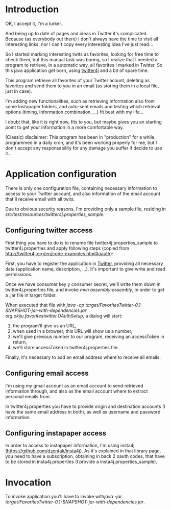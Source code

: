 Introduction
============
OK, I accept it, I'm a lurker. 

And being up to date of pages and ideas in Twitter it's complicated. Because (as everybody out there) I don't always have the time to visit all interesting links, nor I can't copy every interesting idea I've just read...

So I started marking interesting twits as favorites, looking for free time to check them, but this manual task was boring, so I realize that I needed a program to retrieve, in a automatic way, all favorites I marked in Twitter. So this java application get born, using [twitter4j][0] and a bit of spare time.

This program retrieve all favorites of your Twitter acount, deleting as favorites and send them to you in an email (as storing them in a local file, just in case).

I'm adding new functionalities, such as retrieving information also from some Instapaper folders, and auto-sent emails and testing which retrieval options (timing, information combination, ...) fit best with my life...

I doubt that, like it is right now, fits to you, but maybe gives you an starting point to get your information in a more comfortable way.

(Classic) disclaimer: This program has been in "production" for a while, programmed in a daily cron, and it's been working properly for me, but I don't accept any responsability for any damage you suffer if decide to use it...


Application configuration
=========================
There is only one configuration file, containing necessary information to access to your Twitter account, and also information of the email account that'll receive email with all twits.

Due to obvious security reasons, I'm providing only a sample file, residing in *src/test/resources/twitter4j.properties_sample*.

Configuring twitter access
----------------------------------
First thing you have to do is to rename file twitter4j.properties_sample to twitter4j.properties and apply following steps (copied from <http://twitter4j.org/en/code-examples.html#oauth>):

First, you have to register the application in [Twitter][1], providing all necessary data (application name, description, ...). It's important to give write and read permissions.

Once we have consumer key y consumer secret, we'll write them down in twitter4j.properties file, and invoke *mvn assembly:assembly*, in order to get a .jar file in  target folder.

When executed that file with *java -cp target/FavoritesTwitter-0.1-SNAPSHOT-jar-with-dependencies.jar  org.okiju.favoritestwitter.OAuthSetup*, a dialog will start:

1. the program'll give us an URL, 
2. when used in a browser, this URL will show us a number, 
3. we'll give previous number to our program, receiving an accessToken in return, 
4. we'll store accessToken in twitter4j.properties file.

Finally, it's necessary to add an email address where to receive all emails.

Configuring email access
------------------------
I'm using my gmail account as an email account to send retrieved information through, and also as the email account where to extract personal emails from. 

In twitter4j.properties you have to provide origin and destination accounts (I have the same email address in both), as well as username and password information.

Configuring instapaper access
-----------------------------
In order to access to instapaper information, I'm using insta4j (https://github.com/dzontak/insta4j). As it's explained in that library page, you need to have a subscription, obtaining in back 2 oauth codes, that have to be stored in insta4j.properties (I provide a insta4j.properties_sample).

Invocation
==========
To invoke application you'll have to invoke with*java -jar target/FavoritesTwitter-0.1-SNAPSHOT-jar-with-dependencies.jar*.


[0]: http://twitter4j.org/
[1]: https://dev.twitter.com/apps/new
